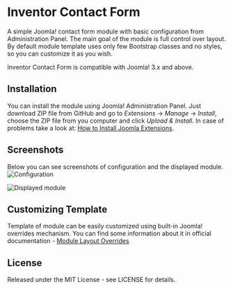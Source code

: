 # Inventor Contact Form
A simple Joomla! contact form module with basic configuration from Administration Panel. The main goal of the module is full control over layout. By default module template uses only few Bootstrap classes and no styles, so you can customize it as you wish.

Inventor Contact Form is compatible with Joomla! 3.x and above.

## Installation
You can install the module using Joomla! Administration Panel. Just download ZIP file from GitHub and go to *Extensions* -> *Manage* -> *Install*, choose the ZIP file from you computer and click *Upload & Install*. In case of problems take a look at: [How to Install Joomla Extensions](https://www.siteground.com/tutorials/joomla/install-joomla-extension.htm).

## Screenshots
Below you can see screenshots of configuration and the displayed module.
![Configuration](https://cloud.githubusercontent.com/assets/1911925/10375476/f991a360-6df8-11e5-8c5d-886da71be06a.png)

![Displayed module](https://cloud.githubusercontent.com/assets/1911925/10375477/f9949c82-6df8-11e5-8d6d-30886af79eae.png)

## Customizing Template
Template of module can be easily customized using built-in Joomla! overrides mechanism. You can find some information about it in official documentation -  [Module Layout Overrides](https://docs.joomla.org/Understanding_Output_Overrides#Module_Layout_Overrides)

## License
Released under the MIT License - see LICENSE for details.